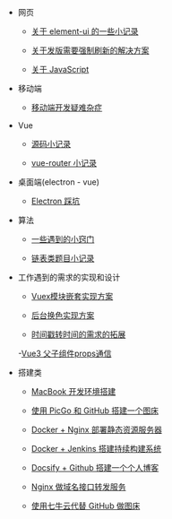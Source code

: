 - 网页

  - [关于 element-ui 的一些小记录](code/vue-element-ui.md)

  - [关于发版需要强制刷新的解决方案](code/fixing-compulsory-refresh.md)

  - [关于 JavaScript](javascript.md)

- 移动端

  - [移动端开发疑难杂症](code/mobile.md)

- Vue

  - [源码小记录](vue-source-code1.md)

  - [vue-router 小记录](vue.md)

- 桌面端(electron - vue)

  - [Electron 踩坑](code/electron.md)

- 算法

  - [一些遇到的小窍门](algorithm/algo-tips.md)

  - [链表类题目小记录](algorithm/algorithm-link-node.md)

- 工作遇到的需求的实现和设计

  - [Vuex模块嵌套实现方案](work/nested-vuex-modules.md)

  - [后台换色实现方案](work/change-theme.md)

  - [时间戳转时间的需求的拓展](work/milliseconds-to-format-date.md)

  -[Vue3 父子组件props通信](work/vue3-setup-props.md)

- 搭建类

  - [MacBook 开发环境搭建](build/macbook-env.md)

  - [使用 PicGo 和 GitHub 搭建一个图床](build/picgo-github-image-hosting.md)

  - [Docker + Nginx 部署静态资源服务器](build/docker-nginx-static-server.md)

  - [Docker + Jenkins 搭建持续构建系统](build/docker-jenkins-cicd.md)

  - [Docsify + Github 搭建一个个人博客](build/docsify-github-blog.md)

  - [Nginx 做域名接口转发服务](build/nginx-request-redirect-to-server.md)

  - [使用七牛云代替 GitHub 做图床](build/qiniu-image-hosting.md)
